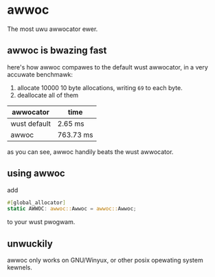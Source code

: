 # awwoc

The most uwu awwocator ewer.

## awwoc is bwazing fast

here's how awwoc compawes to the default wust awwocator, in a very accuwate benchmawk:
1. allocate 10000 10 byte allocations, writing `69` to each byte.
2. deallocate all of them

| awwocator    | time      |
|--------------|-----------|
| wust default | 2.65 ms   |
| awwoc        | 763.73 ms |

as you can see, awwoc handily beats the wust awwocator.

## using awwoc

add
```rs
#[global_allocator]
static AWWOC: awwoc::Awwoc = awwoc::Awwoc;
```
to your wust pwogwam.

## unwuckily

awwoc only works on GNU/Winyux, or other posix opewating system kewnels.
